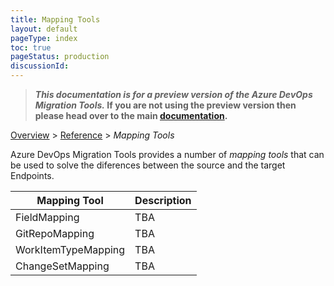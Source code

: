 ```yaml
---
title: Mapping Tools
layout: default
pageType: index
toc: true
pageStatus: production
discussionId: 
---
```


>**_This documentation is for a preview version of the Azure DevOps Migration Tools._ If you are not using the preview version then please head over to the main [documentation](https://nkdagility.github.io/azure-devops-migration-tools).**


[Overview](.././index.md) > [Reference](../index.md) > *Mapping Tools*

Azure DevOps Migration Tools provides a number of _mapping tools_ that can be used to solve the 
diferences between the source and the target Endpoints.

Mapping Tool | Description
----------|-----------
FieldMapping | TBA
GitRepoMapping | TBA
WorkItemTypeMapping | TBA
ChangeSetMapping | TBA



